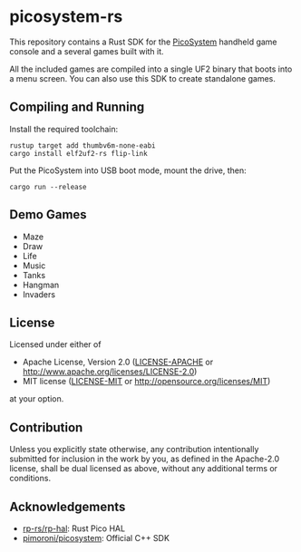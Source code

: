 # picosystem-rs

This repository contains a Rust SDK for the [PicoSystem][1] handheld game console
and a several games built with it.

All the included games are compiled into a single UF2 binary that boots into a
menu screen. You can also use this SDK to create standalone games.

[1]: https://shop.pimoroni.com/products/picosystem

## Compiling and Running

Install the required toolchain:

```
rustup target add thumbv6m-none-eabi
cargo install elf2uf2-rs flip-link
```

Put the PicoSystem into USB boot mode, mount the drive, then:

```
cargo run --release
```

## Demo Games

 * Maze
 * Draw
 * Life
 * Music
 * Tanks
 * Hangman
 * Invaders

## License

Licensed under either of

 * Apache License, Version 2.0
   ([LICENSE-APACHE](LICENSE-APACHE) or http://www.apache.org/licenses/LICENSE-2.0)
 * MIT license
   ([LICENSE-MIT](LICENSE-MIT) or http://opensource.org/licenses/MIT)

at your option.

## Contribution

Unless you explicitly state otherwise, any contribution intentionally submitted
for inclusion in the work by you, as defined in the Apache-2.0 license, shall be
dual licensed as above, without any additional terms or conditions.

## Acknowledgements

- [rp-rs/rp-hal](https://github.com/rp-rs/rp-hal): Rust Pico HAL
- [pimoroni/picosystem](https://github.com/pimoroni/picosystem): Official C++ SDK
